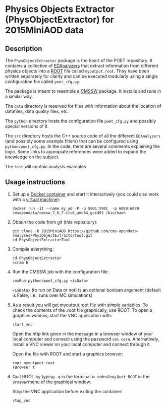 # Physics Objects Extractor (PhysObjectExtractor) for 2015MiniAOD data

## Description
The `PhysObjectExtractor` package is the heart of the POET repository.  It contains a collection of [EDAnalyzers](https://cms-opendata-guide.web.cern.ch/cmssw/cmsswanalyzers/) that extract information from different physics objects into a [ROOT](https://cms-opendata-guide.web.cern.ch/tools/root/) file called `myoutput.root`.  They have been written separately for clarity and can be executed modularly using a single configuration file called `poet_cfg.py`.

The package is meant to resemble a [CMSSW](https://cms-opendata-guide.web.cern.ch/cmssw/cmsswoverview/) package.  It installs and runs in a similar way.

The `data` directory is reserved for files with information about the location of datafiles, data quality files, etc.

The `python` directory hosts the configuration file `poet_cfg.py` and possibly special versions of it.

The `src` directory hosts the C++ source code of all the different `EDAnalyzers` (and possibly some example filters) that can be configured using `python/poet_cfg.py`.  In the code, there are several comments explaining the logic.  Some links to appropiate references were added to expand the knowledge on the subject.

The `test` will contain analysis examples

## Usage instructions

1. Set up a [Docker container](https://opendata.cern.ch/docs/cms-guide-docker) and start it interactively (you could also work with a [virtual machine](https://opendata.cern.ch/docs/cms-virtual-machine-2015)):
    ```
    docker run -it --name my_od -P -p 5901:5901  -p 6080:6080 cmsopendata/cmssw_7_6_7-slc6_amd64_gcc493 /bin/bash
    ```

2. Obtain the code from git (this repository):
    ```
    git clone -b 2015MiniAOD https://github.com/cms-opendata-analyses/PhysObjectExtractorTool.git
    cd PhysObjectExtractorTool
    ```

3. Compile everything:
    ```
    cd PhysObjectExtractor
    scram b
    ```

4. Run the CMSSW job with the configuration file:
    ```
    cmsRun python/poet_cfg.py <isData>
    ```

    `<isData>` (to run on Data or not) is an optional boolean argument (default is False, i.e., runs over MC simulations)

5. As a result you will get myoutput.root file with simple variables. To check the contents of the .root file graphically, use ROOT. To open a graphics window, start the VNC application with:
    ```
    start_vnc
    ```

    Open the http link given in the message in a browser window of your local computer and connect using the password `cms.cern`. Alternatively, install a VNC viewer on your local computer and connect through it.

    Open the file with ROOT and start a graphics browser:
    ```
    root myoutpoot.root
    TBrowser t
    ```

6. Quit ROOT by typing `.q` in the terminal or selecting `Quit ROOT` in the `Broswer`menu of the graphical window. 

    Stop the VNC application before exiting the container:
    ```
    stop_vnc
    ```










